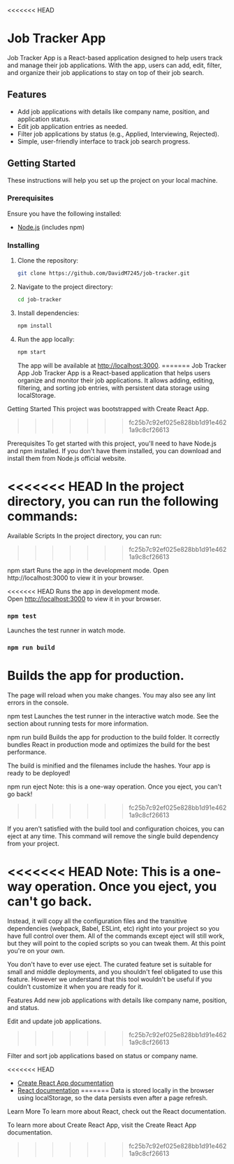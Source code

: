 <<<<<<< HEAD
# Job Tracker App

Job Tracker App is a React-based application designed to help users track and manage their job applications. With the app, users can add, edit, filter, and organize their job applications to stay on top of their job search.

## Features

- Add job applications with details like company name, position, and application status.
- Edit job application entries as needed.
- Filter job applications by status (e.g., Applied, Interviewing, Rejected).
- Simple, user-friendly interface to track job search progress.

## Getting Started

These instructions will help you set up the project on your local machine.

### Prerequisites

Ensure you have the following installed:

- [Node.js](https://nodejs.org/) (includes npm)
  
### Installing

1. Clone the repository:
    ```bash
    git clone https://github.com/DavidM7245/job-tracker.git
    ```

2. Navigate to the project directory:
    ```bash
    cd job-tracker
    ```

3. Install dependencies:
    ```bash
    npm install
    ```

4. Run the app locally:
    ```bash
    npm start
    ```

    The app will be available at [http://localhost:3000](http://localhost:3000).
=======
Job Tracker App
Job Tracker App is a React-based application that helps users organize and monitor their job applications. It allows adding, editing, filtering, and sorting job entries, with persistent data storage using localStorage.

Getting Started
This project was bootstrapped with Create React App.
>>>>>>> fc25b7c92ef025e828bb1d91e4621a9c8cf26613

Prerequisites
To get started with this project, you'll need to have Node.js and npm installed. If you don't have them installed, you can download and install them from Node.js official website.

<<<<<<< HEAD
In the project directory, you can run the following commands:
=======
Available Scripts
In the project directory, you can run:
>>>>>>> fc25b7c92ef025e828bb1d91e4621a9c8cf26613

npm start
Runs the app in the development mode.
Open http://localhost:3000 to view it in your browser.

<<<<<<< HEAD
Runs the app in development mode.\
Open [http://localhost:3000](http://localhost:3000) to view it in your browser.

### `npm test`

Launches the test runner in watch mode.

### `npm run build`

Builds the app for production.
=======
The page will reload when you make changes.
You may also see any lint errors in the console.

npm test
Launches the test runner in the interactive watch mode.
See the section about running tests for more information.

npm run build
Builds the app for production to the build folder.
It correctly bundles React in production mode and optimizes the build for the best performance.

The build is minified and the filenames include the hashes.
Your app is ready to be deployed!

npm run eject
Note: this is a one-way operation. Once you eject, you can't go back!
>>>>>>> fc25b7c92ef025e828bb1d91e4621a9c8cf26613

If you aren't satisfied with the build tool and configuration choices, you can eject at any time. This command will remove the single build dependency from your project.

<<<<<<< HEAD
**Note**: This is a one-way operation. Once you eject, you can't go back.
=======
Instead, it will copy all the configuration files and the transitive dependencies (webpack, Babel, ESLint, etc) right into your project so you have full control over them. All of the commands except eject will still work, but they will point to the copied scripts so you can tweak them. At this point you're on your own.

You don't have to ever use eject. The curated feature set is suitable for small and middle deployments, and you shouldn't feel obligated to use this feature. However we understand that this tool wouldn't be useful if you couldn't customize it when you are ready for it.

Features
Add new job applications with details like company name, position, and status.

Edit and update job applications.
>>>>>>> fc25b7c92ef025e828bb1d91e4621a9c8cf26613

Filter and sort job applications based on status or company name.

<<<<<<< HEAD
- [Create React App documentation](https://facebook.github.io/create-react-app/docs/getting-started)
- [React documentation](https://reactjs)
=======
Data is stored locally in the browser using localStorage, so the data persists even after a page refresh.

Learn More
To learn more about React, check out the React documentation.

To learn more about Create React App, visit the Create React App documentation.
>>>>>>> fc25b7c92ef025e828bb1d91e4621a9c8cf26613
